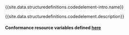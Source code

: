 {{site.data.structuredefinitions.codedelement-intro.name}}

{{site.data.structuredefinitions.codedelement.description}}

#### Conformance resource variables defined [here](http://wiki.hl7.org/index.php?title=IG_Publisher_Documentation#Jekyll)
